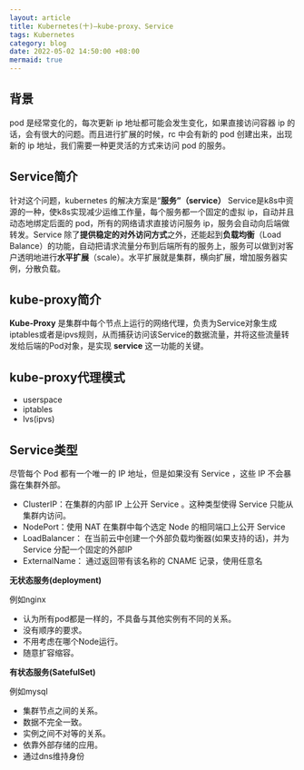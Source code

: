 ```yaml
---
layout: article
title: Kubernetes(十)—kube-proxy、Service
tags: Kubernetes
category: blog
date: 2022-05-02 14:50:00 +08:00
mermaid: true
---
```

## 背景
pod 是经常变化的，每次更新 ip 地址都可能会发生变化，如果直接访问容器 ip 的话，会有很大的问题。而且进行扩展的时候，rc 中会有新的 pod 创建出来，出现新的 ip 地址，我们需要一种更灵活的方式来访问 pod 的服务。

## Service简介

针对这个问题，kubernetes 的解决方案是“**服务”（service）** Service是k8s中资源的一种，使k8s实现减少运维工作量，每个服务都一个固定的虚拟 ip，自动并且动态地绑定后面的 pod，所有的网络请求直接访问服务 ip，服务会自动向后端做转发。Service 除了**提供稳定的对外访问方式**之外，还能起到**负载均衡**（Load Balance）的功能，自动把请求流量分布到后端所有的服务上，服务可以做到对客户透明地进行**水平扩展**（scale）。水平扩展就是集群，横向扩展，增加服务器实例，分散负载。

## kube-proxy简介
**Kube-Proxy** 是集群中每个节点上运行的网络代理，负责为Service对象生成iptables或者是ipvs规则，从而捕获访问该Service的数据流量，并将这些流量转发给后端的Pod对象，是实现 **service** 这一功能的关键。

## kube-proxy代理模式
- userspace
- iptables
- lvs(ipvs)

## Service类型

尽管每个 Pod 都有一个唯一的 IP 地址，但是如果没有 Service ，这些 IP 不会暴露在集群外部。

- ClusterIP：在集群的内部 IP 上公开 Service 。这种类型使得 Service 只能从集群内访问。
- NodePort：使用 NAT 在集群中每个选定 Node 的相同端口上公开 Service
- LoadBalancer： 在当前云中创建一个外部负载均衡器(如果支持的话)，并为 Service 分配一个固定的外部IP
- ExternalName： 通过返回带有该名称的 CNAME 记录，使用任意名

**无状态服务(deployment)**

例如nginx

- 认为所有pod都是一样的，不具备与其他实例有不同的关系。
- 没有顺序的要求。
- 不用考虑在哪个Node运行。
- 随意扩容缩容。

**有状态服务(SatefulSet)**

例如mysql

-  集群节点之间的关系。
- 数据不完全一致。
- 实例之间不对等的关系。
- 依靠外部存储的应用。
- 通过dns维持身份

